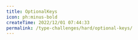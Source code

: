 ```yaml
---
title: OptionalKeys
icon: ph:minus-bold
createTime: 2022/12/01 07:44:33
permalink: /type-challenges/hard/optional-keys/
---
```


